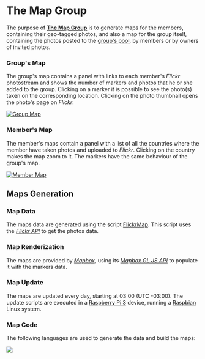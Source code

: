 # The Map Group

The purpose of [**The Map Group**](https://www.flickr.com/groups/the-map-group/) is to generate maps for the members, containing their geo-tagged photos, and also a map for the group itself, containing the photos posted to the [group's pool](https://www.flickr.com/groups/the-map-group/pool/), by members or by owners of invited photos.

### Group's Map

The group's map contains a panel with links to each member's _Flickr_ photostream and shows the number of markers and photos that he or she added to the group.
Clicking on a marker it is possible to see the photo(s) taken on the corresponding location. Clicking on the photo thumbnail opens the photo's page on _Flickr_.

[![Group Map](https://live.staticflickr.com/65535/50277109767_97bc59c58b_b.jpg)](https://the-map-group.top/)

### Member's Map

The member's maps contain a panel with a list of all the countries where the member have taken photos and uploaded to _Flickr_. Clicking on the country makes the map zoom to it.
The markers have the same behaviour of the group's map.

[![Member Map](https://live.staticflickr.com/65535/50276281928_9817158c15_b.jpg)](https://the-map-group.top/people/hpfilho)

## Maps Generation

### Map Data

The maps data are generated using the script [FlickrMap](https://github.com/the-map-group/flickr-map). This script uses the [_Flickr API_](https://www.flickr.com/services/api/)
to get the photos data.

### Map Renderization

The maps are provided by [_Mapbox_](https://www.mapbox.com/), using its [_Mapbox GL JS API_](https://docs.mapbox.com/mapbox-gl-js/api/) to populate it with the markers data.

### Map Update

The maps are updated every day, starting at 03:00 (UTC -03:00). The update scripts are executed in a [Raspberry Pi 3](https://www.raspberrypi.com/products/raspberry-pi-3-model-b/) device, running a [Raspbian](https://www.raspbian.org/) Linux system.

### Map Code

The following languages are used to generate the data and build the maps:

<a href="https://github.com/anuraghazra/github-readme-stats">
  <img align="top" src="https://github-readme-stats.vercel.app/api/top-langs/?username=the-map-group&layout=compact&hide_title=true&exclude_repo=flickr-map&card_width=900" />
</a>
